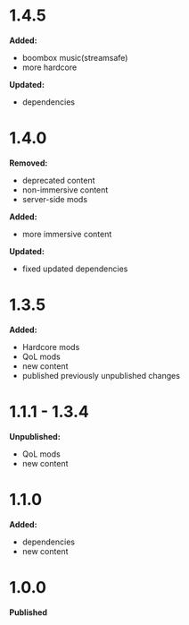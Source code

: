 # 1.4.5
**Added:**
- boombox music(streamsafe)
- more hardcore

**Updated:**
- dependencies

# 1.4.0
**Removed:**
- deprecated content
- non-immersive content
- server-side mods

**Added:**
- more immersive content

**Updated:**
- fixed updated dependencies

# 1.3.5
**Added:**
- Hardcore mods
- QoL mods
- new content
- published previously unpublished changes

# 1.1.1 - 1.3.4
**Unpublished:**
- QoL mods
- new content

# 1.1.0
**Added:**
- dependencies
- new content

# 1.0.0
**Published**

